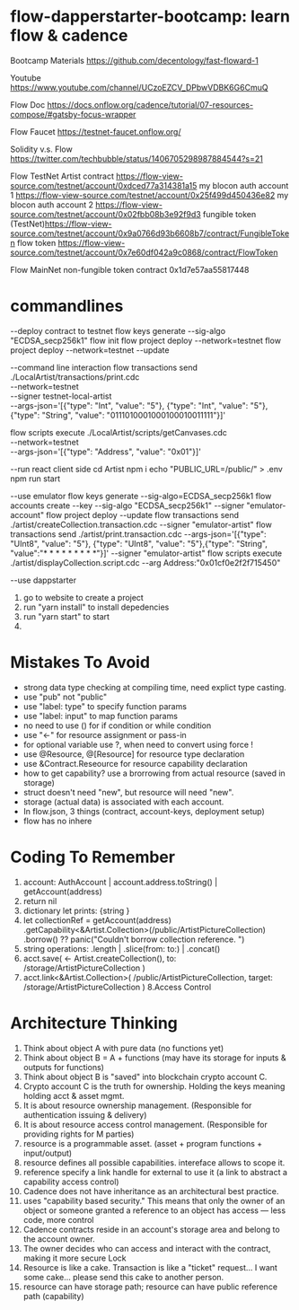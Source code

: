 # flow-dapperstarter-bootcamp: learn flow & cadence

Bootcamp Materials
https://github.com/decentology/fast-floward-1

Youtube
https://www.youtube.com/channel/UCzoEZCV_DPbwVDBK6G6CmuQ

Flow Doc
https://docs.onflow.org/cadence/tutorial/07-resources-compose/#gatsby-focus-wrapper


Flow Faucet
https://testnet-faucet.onflow.org/

Solidity v.s. Flow 
https://twitter.com/techbubble/status/1406705298987884544?s=21

Flow TestNet
Artist contract https://flow-view-source.com/testnet/account/0xdced77a314381a15
my blocon auth account 1 https://flow-view-source.com/testnet/account/0x25f499d450436e82
my blocon auth account 2  https://flow-view-source.com/testnet/account/0x02fbb08b3e92f9d3
fungible token (TestNet)https://flow-view-source.com/testnet/account/0x9a0766d93b6608b7/contract/FungibleToken
flow token https://flow-view-source.com/testnet/account/0x7e60df042a9c0868/contract/FlowToken

Flow MainNet
non-fungible token contract	0x1d7e57aa55817448


# commandlines
--deploy contract to testnet
flow keys generate --sig-algo "ECDSA_secp256k1"
flow init
flow project deploy --network=testnet
flow project deploy --network=testnet --update

--command line interaction 
flow transactions send ./LocalArtist/transactions/print.cdc \
  --network=testnet \
  --signer testnet-local-artist \
  --args-json='[{"type": "Int", "value": "5"}, {"type": "Int", "value": "5"}, {"type": "String", "value": "0111010001000100010011111"}]'
  
flow scripts execute ./LocalArtist/scripts/getCanvases.cdc \
  --network=testnet \
  --args-json='[{"type": "Address", "value": "0x01"}]'

--run react client side
cd Artist
npm i
echo "PUBLIC_URL=/public/" > .env
npm run start

--use emulator
flow keys generate  --sig-algo=ECDSA_secp256k1
flow accounts create --key <Fill Public Key> --sig-algo "ECDSA_secp256k1" --signer "emulator-account"
flow project deploy --update
flow transactions send ./artist/createCollection.transaction.cdc --signer "emulator-artist"
flow transactions send ./artist/print.transaction.cdc --args-json='[{"type": "UInt8", "value": "5"}, {"type": "UInt8", "value": "5"},{"type": "String", "value":"*   * * *   *   * * *   *"}]' --signer "emulator-artist"
flow scripts execute ./artist/displayCollection.script.cdc --arg Address:"0x01cf0e2f2f715450"

--use dappstarter
1. go to website to create a project
2. run "yarn install" to install depedencies
3. run "yarn start" to start 
4. 


# Mistakes To Avoid
- strong data type checking at compiling time, need explict type casting.
- use "pub" not "public"
- use "label: type" to specify function params
- use "label: input" to map function params
- no need to use () for if condition or while condition
- use "<-" for resource assignment or pass-in
- for optional variable use ?, when need to convert using force !
- use @Resource, @[Resource] for resource type declaration
- use &Contract.Reseource for resource capability declaration
- how to get capability? use a brorrowing from actual resource (saved in storage)
- struct doesn't need "new", but resource will need "new".
- storage (actual data) is associated with each account. 
- In flow.json, 3 things (contract, account-keys, deployment setup)
- flow has no inhere


# Coding To Remember
1. account: AuthAccount | account.address.toString() | getAccount(address)
2. return nil
3. dictionary let prints: {string }
4. let collectionRef = getAccount(address)
        .getCapability<&Artist.Collection>(/public/ArtistPictureCollection)
        .borrow()
        ?? panic("Couldn't borrow collection reference. ")
5. string operations: .length | .slice(from: to:) | .concat()
6. acct.save(
            <- Artist.createCollection(),
            to: /storage/ArtistPictureCollection
        )
7. acct.link<&Artist.Collection>(
            /public/ArtistPictureCollection,
            target: /storage/ArtistPictureCollection
        )
8.Access Control 


# Architecture Thinking
1. Think about object A with pure data (no functions yet)
2. Think about object B = A + functions (may have its storage for inputs & outputs for functions)
3. Think about object B is "saved" into blockchain crypto account C. 
4. Crypto account C is the truth for ownership. Holding the keys meaning holding acct & asset mgmt. 
5. It is about resource ownership management. (Responsible for authentication issuing & delivery)
6. It is about resource access control management. (Responsible for providing rights for M parties)
7. resource is a programmable asset. (asset + program functions + input/output)
8. resource defines all possible capabilities. intereface allows to scope it. 
9. reference specify a link handle for external to use it (a link to abstract a capability access control)
10. Cadence does not have inheritance as an architectural best practice.
11. uses "capability based security." This means that only the owner of an object or someone granted a reference to an object has access — less code, more control 
12. Cadence contracts reside in an account's storage area and belong to the account owner. 
13. The owner decides who can access and interact with the contract, making it more secure Lock
14. Resource is like a cake. Transaction is like a "ticket" request... I want some cake... please send this cake to another person. 
15. resource can have storage path; resource can have public reference path (capability)

